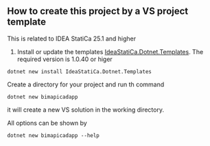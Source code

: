 ## How to create this project by a  VS project template

This is related to IDEA StatiCa 25.1 and higher

1. Install or update the templates [IdeaStatiCa.Dotnet.Templates](https://www.nuget.org/packages/IdeaStatiCa.Dotnet.Templates/). The required version is 1.0.40 or higer

```
dotnet new install IdeaStatiCa.Dotnet.Templates  
```

Create a directory for your project and run th command
```
dotnet new bimapicadapp
```

it will create a new VS solution in the working directory.

All options can be shown by
```
dotnet new bimapicadapp --help
```

